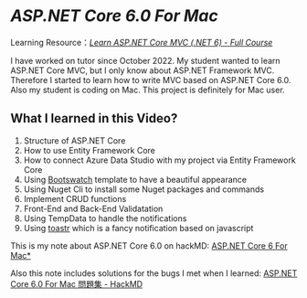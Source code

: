 # *ASP.NET Core 6.0 For Mac*
Learning Resource：[*Learn ASP.NET Core MVC (.NET 6) - Full Course*](https://www.youtube.com/watch?v=hZ1DASYd9rk&t=7171s)

I have worked on  tutor since October 2022. My student wanted to learn ASP.NET Core MVC, but I only know about ASP.NET Framework MVC. Therefore I started to learn how to write MVC based on ASP.NET Core 6.0.
Also my student is coding on Mac. This project is definitely for Mac user. 
## What I learned in this Video?
1. Structure of ASP.NET Core
2. How to use Entity Framework Core
3. How to connect Azure Data Studio with my project via Entity Framework Core
4. Using [Bootswatch](https://bootswatch.com/) template to have a beautiful appearance
5. Using Nuget Cli to install some Nuget packages and commands
6. Implement CRUD functions
7. Front-End and Back-End Validatation
8. Using TempData to handle the notifications
9. Using [toastr](https://github.com/CodeSeven/toastr) which is a fancy notification based on javascript 

This is my note about ASP.NET Core 6.0 on hackMD: [ASP.NET Core 6 For Mac* ](https://hackmd.io/sc3C_BKbTmG2auyP3R098Q) 

Also this note includes solutions for the bugs I met when I learned: [ASP.NET Core 6.0 For Mac 問題集 - HackMD](https://hackmd.io/l7vkRSnPRL-TJcf_ziJ3mA)
